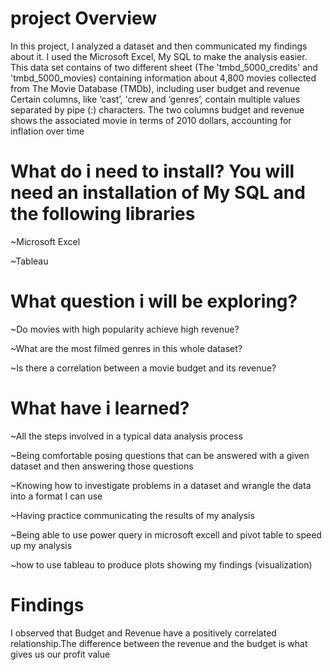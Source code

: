# project Overview
In this project, I analyzed a dataset and then communicated my findings about it. I used the Microsoft Excel, My SQL to make the analysis easier. This data set contains of two different sheet (The 'tmbd_5000_credits' and 'tmbd_5000_movies) containing information about 4,800 movies collected from The Movie Database (TMDb), including user budget and revenue Certain columns, like ‘cast’, 'crew and ‘genres’, contain multiple values separated by pipe (:) characters. The two columns budget and revenue shows the associated movie in terms of 2010 dollars, accounting for inflation over time
# What do i need to install? You will need an installation of My SQL and the following libraries
~Microsoft Excel

~Tableau
# What question i will be exploring?
~Do movies with high popularity achieve high revenue?

~What are the most filmed genres in this whole dataset?

~Is there a correlation between a movie budget and its revenue?
# What have i learned?
~All the steps involved in a typical data analysis process

~Being comfortable posing questions that can be answered with a given dataset and then answering those questions

~Knowing how to investigate problems in a dataset and wrangle the data into a format I can use

~Having practice communicating the results of my analysis

~Being able to use power query in microsoft excell and pivot table to speed up my analysis 

~how to use tableau to produce plots showing my findings (visualization)

# Findings

I observed that Budget and Revenue have a positively correlated relationship.The difference between the revenue and the budget is what gives us our profit value 

